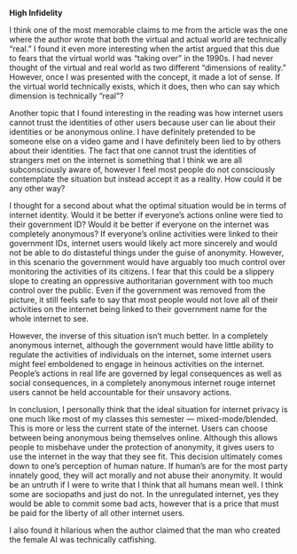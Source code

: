 **High Infidelity**

I think one of the most memorable claims to me from the article was the one where the author wrote that both the virtual and actual world are technically “real.” I found it even more interesting when the artist argued that this due to fears that the virtual world was “taking over” in the 1990s. I had never thought of the virtual and real world as two different “dimensions of reality.” However, once I was presented with the concept, it made a lot of sense. If the virtual world technically exists, which it does, then who can say which dimension is technically “real”?

Another topic that I found interesting in the reading was how internet users cannot trust the identities of other users because user can lie about their identities or be anonymous online. I have definitely pretended to be someone else on a video game and I have definitely been lied to by others about their identities. The fact that one cannot trust the identities of strangers met on the internet is something that I think we are all subconsciously aware of, however I feel most people do not consciously contemplate the situation but instead accept it as a reality. How could it be any other way?

I thought for a second about what the optimal situation would be in terms of internet identity. Would it be better if everyone’s actions online were tied to their government ID? Would it be better if everyone on the internet was completely anonymous? If everyone’s online activities were linked to their government IDs, internet users would likely act more sincerely and would not be able to do distasteful things under the guise of anonymity. However, in this scenario the government would have arguably too much control over monitoring the activities of its citizens. I fear that this could be a slippery slope to creating an oppressive authoritarian government with too much control over the public. Even if the government was removed from the picture, it still feels safe to say that most people would not love all of their activities on the internet being linked to their government name for the whole internet to see.

However, the inverse of this situation isn’t much better. In a completely anonymous internet, although the government would have little ability to regulate the activities of individuals on the internet, some internet users might feel emboldened to engage in heinous activities on the internet. People’s actions in real life are governed by legal consequences as well as social consequences, in a completely anonymous internet rouge internet users cannot be held accountable for their unsavory actions.

In conclusion, I personally think that the ideal situation for internet privacy is one much like most of my classes this semester — mixed-mode/blended. This is more or less the current state of the internet. Users can choose between being anonymous being themselves online. Although this allows people to misbehave under the protection of anonymity, it gives users to use the internet in the way that they see fit. This decision ultimately comes down to one’s perception of human nature. If human’s are for the most party innately good, they will act morally and not abuse their anonymity. It would be an untruth if I were to write that I think that all humans mean well. I think some are sociopaths and just do not. In the unregulated internet, yes they would be able to commit some bad acts, however that is a price that must be paid for the liberty of all other internet users.

I also found it hilarious when the author claimed that the man who created the female AI was technically catfishing.
